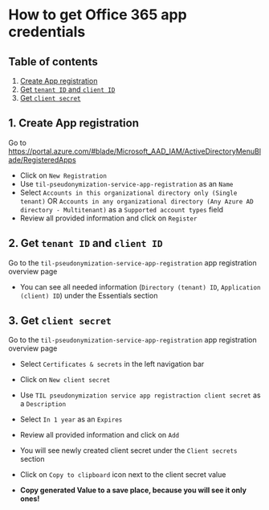 # How to get Office 365 app credentials
## Table of contents
1. [Create App registration](#1-create-app-registration)
2. [Get `tenant ID` and `client ID`](#2-get-tenant-id-and-client-id)
3. [Get `client secret`](#3-get-client-secret)

## 1. Create App registration
Go to https://portal.azure.com/#blade/Microsoft_AAD_IAM/ActiveDirectoryMenuBlade/RegisteredApps

- Click on `New Registration`
- Use `til-pseudonymization-service-app-registration` as an `Name`
- Select `Accounts in this organizational directory only (Single tenant)` OR `Accounts in any organizational directory (Any Azure AD directory - Multitenant)` as a `Supported account types` field
- Review all provided information and click on `Register`

## 2. Get `tenant ID` and `client ID`
Go to the `til-pseudonymization-service-app-registration` app registration overview page

- You can see all needed information (`Directory (tenant) ID`, `Application (client) ID`) under the Essentials section

## 3. Get `client secret`
Go to the `til-pseudonymization-service-app-registration` app registration overview page

- Select `Certificates & secrets` in the left navigation bar
- Click on `New client secret`
- Use `TIL pseudonymization service app registraction client secret` as a `Description`
- Select `In 1 year` as an `Expires`
- Review all provided information and click on `Add`

- You will see newly created client secret under the `Client secrets` section
- Click on `Copy to clipboard` icon next to the client secret value
- **Copy generated Value to a save place, because you will see it only ones!**
